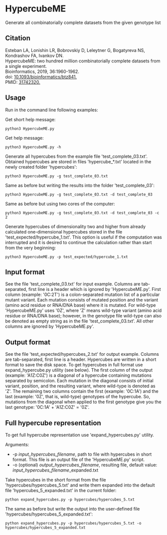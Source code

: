 # HypercubeME
Generate all combinatorially complete datasets from the given genotype list

## Citation
Esteban LA, Lonishin LR, Bobrovskiy D, Leleytner G, Bogatyreva NS, Kondrashov FA, Ivankov DN.  
HypercubeME: two hundred million combinatorially complete datasets from a single experiment.  
Bioinformatics, 2019, 36:1960-1962.  
doi: [10.1093/bioinformatics/btz841.](https://academic.oup.com/bioinformatics/article/36/6/1960/5631909)  
PMID: [31742320.](https://pubmed.ncbi.nlm.nih.gov/31742320/)

## Usage
Run in the command line following examples:

Get short help message:

`python3 HypercubeME.py`

Get help message:

`python3 HypercubeME.py -h`

Generate all hypercubes from the example file 'test_complete_03.txt'. Obtained hypercubes are stored in files 'hypercube_\*.txt' located in the newly created folder 'hypercubes':

`python3 HypercubeME.py -g test_complete_03.txt`

Same as before but writing the results into the folder 'test_complete_03':

`python3 HypercubeME.py -g test_complete_03.txt -d test_complete_03`

Same as before but using two cores of the computer:

`python3 HypercubeME.py -g test_complete_03.txt -d test_complete_03 -c 2`

Generate hypercubes of dimensionality two and higher from already calculated one-dimensional hypercubes stored in the file 'test_expected/hypercube_1.txt'. This option is useful if the computation was interrupted and it is desired to continue the calculation rather than start from the very beginning:

`python3 HypercubeME.py -p test_expected/hypercube_1.txt`

## Input format
See the file 'test_complete_03.txt' for input example. Columns are tab-separated, first line is a header which is ignored by 'HypercubeME.py'. First column (example: '0C:2T') is a colon-separated mutation list of a particular mutant variant. Each mutation consists of mutated position and the variant (amino acid residue or RNA/DNA base) where it is mutated. For wild-type 'HypercubeME.py' uses '0Z', where 'Z' means wild-type variant (amino acid residue or RNA/DNA base); however, in the genotype file wild-type can also be denoted as empty string as in the file 'test_complete_03.txt'. All other columns are ignored by 'HypercubeME.py'.

## Output format
See the file 'test_expected/hypercubes_2.txt' for output example. Columns are tab-separated, first line is a header. Hypercubes are written in a short format to save the disk space. To get hypercubes in full format use expand_hypercube.py utility (see below). The first column of the output (example: 'A1Z:C0Z') is a diagonal of a hypercube containing mutations separated by semicolon. Each mutation in the diagonal consists of initial variant, position, and the resulting variant, where wild-type is denoted as 'Z'. The remaining two columns contain the first (example: '0C:1A') and the last (example: '0Z', that is, wild-type) genotypes of the hypercube. So, mutations from the diagonal when applied to the first genotype give you the last genotype: '0C:1A' + 'A1Z:C0Z' = '0Z'.

## Full hypercube representation
To get full hypercube representation use 'expand_hypercubes.py' utility.

Arguments:
- -p *input_hypercubes_filename*, path to file with hypercubes in short format. This file is an output file of the 'HypercubeME.py' script.
- -o (optional) *output_hypercubes_filename*, resulting file, default value: *input_hypercubes_filename*_expanded.txt

Take hypercubes in the short format from the file 'hypercubes/hypercubes_5.txt' and write them expanded into the default file 'hypercubes_5_expanded.txt' in the current folder:  

`python expand_hypercubes.py -p hypercubes/hypercubes_5.txt`

The same as before but write the output into the user-defined file 'hypercubes/hypercubes_5_expanded.txt':  

`python expand_hypercubes.py -p hypercubes/hypercubes_5.txt -o hypercubes/hypercubes_5_expanded.txt`
